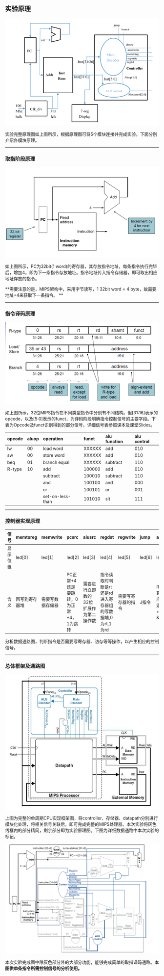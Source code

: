## 实验原理

![](/assets/p2.3-1.png)

实验完整原理图如上图所示，根据原理图可将5个模块连接并完成实验。下面分别介绍各模块原理。

---

### 取指阶段原理

![](/assets/p2.3-2.png)

如上图所示，PC为32bit\(1 word\)的寄存器，其存放指令地址，每条指令执行完毕后，增加4，即为下一条指令存放地址。指令地址传入指令存储器，即可取出相应地址存放的指令。

**需要注意的是，MIPS架构中，采用字节读写，1 32bit word = 4 byte，故需要地址+4来获取下一条指令。 **

---

### 指令译码原理

![](/assets/p2.3-3.png)

如上图所示，32位MIPS指令在不同类型指令中分别有不同结构。但\[31:16\]表示的opcode，以及\[5:0\]表示的funct，为译码阶段明确指令控制信号的主要字段。下表为Opcode及funct识别得到的部分信号，详细信号表参照课本及课堂Slides。

| opcode | aluop | operation | funct | alu function | alu control |
| :--- | :--- | :--- | :--- | :--- | :--- |
| lw | 00 | load word | XXXXXX | add | 010 |
| sw | 00 | store word | XXXXXX | add | 010 |
| beq | 01 | branch equal | XXXXXX | subtract | 110 |
| R-type | 10 | add | 100000 | add | 010 |
|  |  | subtract | 100010 | subtract | 110 |
|  |  | and | 100100 | and | 000 |
|  |  | or | 100101 | or | 001 |
|  |  | set-on-less-than | 101010 | slt | 111 |

---

### 控制器实现原理

| 信号 | memtoreg | memwrite | pcsrc | alusrc | regdst | regwrite | jump | alucontrol |
| :--- | :--- | :--- | :--- | :--- | :--- | :--- | :--- | :--- |
| 显示位置 | led\[0\] | led\[1\] | led\[2\] | led\[3\] | led\[4\] | led\[5\] | led\[6\] | led\[7:9\] |
| 含义 | 回写到寄存器堆 | 需要写数据存储器 | PC正常+4还是要跳转，0为正常+4，1为跳转 | 需要进行立即数的32位扩展作为第二操作数 | 指令读取时判断是rt还是rd进入寄存器组的写数据端,0为rt,1为rd | 需要写寄存器的指令 | J指令 | R-类型运算指令对应具体的运算，+、-、\|、&等命令 |

分析数据通路图，判断指令是否需要写寄存器、访存等等操作，以产生相应的控制信号。

---

### 总体框架及通路图

![](/assets/p2.3-4.png)

上图为完整的单周期CPU实现框架图，将controller、存储器、datapath分别进行模块化处理，将相关信号关联后，即可完成完整的MIPS处理器。本次实验将灰色线框内的部分精简，剩余部分即为实验原理图。下图为详细数据通路中本次实验的标记。

![](/assets/p2.3-5.png)

本次实验完成图中除灰色部分外的大部分功能，能够完成简单的取指译码通路。**本图供单条指令所需控制信号的分析使用。**

